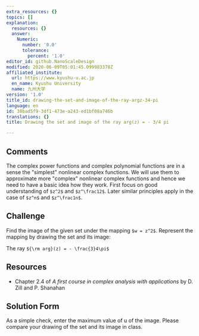 ```yaml
---
extra_resources: {}
topics: []
explanation:
  resources: {}
  answer:
    Numeric:
      number: '0.0'
      tolerance:
        percent: '1.0'
editor_id: github.NanoScaleDesign
modified: 2020-06-09T05:01:45.099983378Z
affiliated_institute:
  url: https://www.kyushu-u.ac.jp
  en_name: Kyushu University
  name: 九州大学
version: '1.0'
title_id: drawing-the-set-and-image-of-the-ray-argz-34-pi
language: en
id: 38bad5f9-3df1-473e-a243-ed1bf08a746b
translations: {}
title: Drawing the set and image of the ray arg(z) = - 3/4 pi

---
```


## Comments

The complex power functions and complex polynomial functions are in a sense the "simplest" nonlinear complex functions. We will use them to approximate more "complex" nonlinear complex functions and hence we need to have a basic idea how they work. First focus on good understanding of `$z^2$` and `$z^\frac12$`. Later similar principles apply in the case of `$z^n$` and `$z^\frac1n$`.

## Challenge

Find the image of the given set under the mapping `$w = z^2$`. Represent the mapping by drawing the set and its image:
    
The ray `${\rm arg}(z) = - \frac{3}4\pi$`


## Resources
    
- Chapter 2.4 of *A first course in complex analysis with applications* by D. Zill and P. Shanahan


## Solution Form
As a simple check, enter the maximum value of u of the image.
Please compare your drawing of the set and its image in class.
